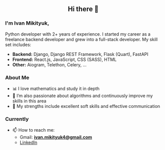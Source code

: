 <h2 align="center">Hi there 👋</h2>

### I'm Ivan Mikityuk,
Python developer with 2+ years of experience. I started my career as a freelance backend developer and grew into a full-stack developer. My skill set includes:

- **Backend:** Django, Django REST Framework, Flask (Quart), FastAPI
- **Frontend:** React.js, JavaScript, CSS (SASS), HTML
- **Other:** Aiogram, Telethon, Celery, ...

### About Me
- 📊 I love mathematics and study it in depth
- 🔢 I’m also passionate about algorithms and continuously improve my skills in this area
- 💬 My strengths include excellent soft skills and effective communication

### Currently
- 📫 How to reach me:
    - Gmail: **ivan.mikityuk4@gmail.com**
    - [LinkedIn](https://www.linkedin.com/in/ivan-mikityuk-629907274/)
